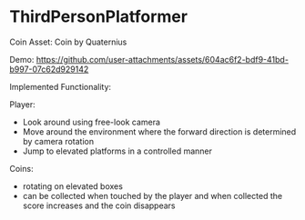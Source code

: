 # ThirdPersonPlatformer
 
Coin Asset: Coin by Quaternius

Demo:
https://github.com/user-attachments/assets/604ac6f2-bdf9-41bd-b997-07c62d929142

Implemented Functionality:

Player:
- Look around using free-look camera
- Move around the environment where the forward direction is determined by camera rotation
- Jump to elevated platforms in a controlled manner

Coins:
- rotating on elevated boxes
- can be collected when touched by the player and when collected the score increases and the coin disappears
